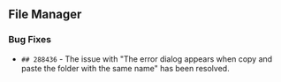 ##  File Manager

###    Bug Fixes

- `## 288436` - The issue with "The error dialog appears when copy and paste the folder with the same name" has been resolved.
